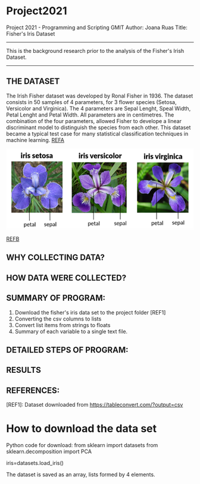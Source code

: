 # Project2021

Project 2021 - Programming and Scripting GMIT
Author: Joana Ruas
Title: Fisher's Iris Dataset

-----------------------------------------------------------------------------------------------------------------------------
This is the background research prior to the analysis of the Fisher's Irish Dataset.

-----------------------------------------------------------------------------------------------------------------------------

## THE DATASET
The Irish Fisher dataset was developed by Ronal Fisher in 1936. The dataset consists in 50 samples of 4 parameters, for 3 flower species (Setosa, Versicolor and Virginica). The 4 parameters are Sepal Lenght, Speal Width, Petal Lenght and Petal Width. All parameters are in centimetres.
The combination of the four parameters, allowed Fisher to develope a linear discriminant model to distinguish the species from each other.
This dataset became a typical test case for many statistical classification techniques in machine learning. [REFA]

<img src="images/Iris.PNG" width="1000">

[REFB]
## WHY COLLECTING DATA?

## HOW DATA WERE COLLECTED?





## SUMMARY OF PROGRAM:
1. Download the fisher's iris data set to the project folder [REF1]
2. Converting the csv columns to lists
3. Convert list items from strings to floats
2. Summary of each variable to a single text file. 


## DETAILED STEPS OF PROGRAM:


## RESULTS




## REFERENCES:
[REFA]: https://en.wikipedia.org/wiki/Iris_flower_data_set
[REFB]: https://medium.com/@Nivitus./iris-flower-classification-machine-learning-d4e337140fa4
[REF1]: Dataset downloaded from https://tableconvert.com/?output=csv



# How to download the data set
Python code for download:
from sklearn import datasets
from sklearn.decomposition import PCA

iris=datasets.load_iris()

The dataset is saved as an array, lists formed by 4 elements.
